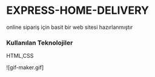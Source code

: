 <h1>EXPRESS-HOME-DELIVERY</h1>

<p>online sipariş için basit bir web sitesi hazırlanmıştır</p>

<h3>Kullanılan Teknolojiler</h3>

HTML,CSS

![gif-maker.gif]